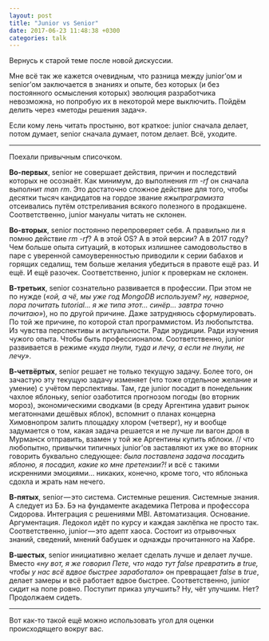 ```yaml
---
layout: post
title: "Junior vs Senior"
date: 2017-06-23 11:48:38 +0300
categories: talk
---
```

Вернусь к старой теме после новой дискуссии.

Мне всё так же кажется очевидным, что разница между junior’ом и senior’ом заключается в знаниях и опыте, без которых (и без постоянного осмысления которых) эволюция разработчика невозможна, но попробую их в некоторой мере выключить. Пойдём делить через «методы решения задач».

Если кому лень читать простыню, вот краткое: junior сначала делает, потом думает, senior сначала думает, потом делает. Всё, уходите.

---

Поехали привычным списочком.

**Во-первых**, senior не совершает действия, причин и последствий которых не осознаёт. Как минимум, до выполнения *rm -rf* он сначала выполнит *man rm*. Это достаточно сложное действие для того, чтобы десятки тысяч кандидатов на гордое звание *яжыпраграмизта* отсеивались путём отстреливания всякого полезного в продакшене. Соответственно, junior мануалы читать не склонен.

**Во-вторых**, senior постоянно перепроверяет себя. А правильно ли я помню действие *rm -rf*? А в этой OS? А в этой версии? А в 2017 году? Чем больше опыта ситуаций, в которых излишнее самодовольство в паре с уверенной самоуверенностью приводили к серии бабахов и горящих седалищ, тем больше желания убедиться в правоте ещё раз. И ещё. И ещё разочек. Соответственно, junior к проверкам не склонен.

**В-третьих**, senior сознательно развивается в профессии. При этом не по нужде (*«ой, а чё, мы уже год MongoDB используем? ну, наверное, пора почитать tutorial… я же типа этот… синёр… завтра точно почитаю»*), но по другой причине. Даже затрудняюсь сформулировать. По той же причине, по которой стал программистом. Из любопытства. Из чувства перспективы и актуальности. Ради эрудиции. Ради изучения чужого опыта. Чтобы быть профессионалом. Соответственно, junior развивается в режиме *«куда пнули, туда и лечу, а если не пнули, не лечу»*.

**В-четвёртых**, senior решает не только текущую задачу. Более того, он зачастую эту текущую задачу изменяет (что тоже отдельное желание и умение) с учётом перспективы. Там, где junior посадит в понедельник чахлое яблоньку, senior озаботится прогнозом погоды (во вторник мороз), экономическими сводками (в среду Аргентина удавит рынок мегатоннами дешёвых яблок), вспомнит о планах концерна Химовнопром залить площадку хлором (четверг), ну и вообще задумается о том, какая задача решается и не лучше ли вагон дров в Мурманск отправить, взамен у той же Аргентины купить яблоки. // что любопытно, привычки типичных junior’ов заставляют их уже во вторник говорить буквально следующее: *была поставлена задача посадить яблоню, я посадил, какие ко мне претензии?!* и всё с такими искренними эмоциями… никаких, конечно, кроме того, что яблонька сдохла и жрать нам нечего.

**В-пятых**, senior — это система. Системные решения. Системные знания. А следует из Бэ. Бэ на фундаменте академика Петрова и профессора Сидорова. Интеграция с решениями MBI. Автоматизация. Основание. Аргументация. Ледокол идёт по курсу и каждая заклёпка не просто так. Соответственно, junior — это адепт хаоса. Состоит из отрывочных знаний, сведений, мнений бабушек и однажды прочитанного на Хабре.

**В-шестых**, senior инициативно желает сделать лучше и делает лучше. Вместо *«ну вот, я же говорил Пете, что надо тут false превратить в true, чтобы у нас всё вдвое быстрее заработало»* он превращает *false* в *true*, делает замеры и всё работает вдвое быстрее. Соответственно, junior сидит на попе ровно. Поступит приказ улучшить? Ну, чёт улучшим. Нет? Продолжаем сидеть.

---

Вот как-то такой ещё можно использовать угол для оценки происходящего вокруг вас.
